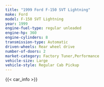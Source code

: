 ```yaml
---
title: "1999 Ford F-150 SVT Lightning"
make: Ford
model: F-150 SVT Lightning
year: 1999
engine-fuel-type: regular unleaded
engine-hp: 360
engine-cylinders: 8
transmission-type: Automatic
driven-wheels: Rear wheel drive
number-of-doors: 2
market-category: Factory Tuner,Performance
vehicle-size: Large
vehicle-style: Regular Cab Pickup
---
```


{{< car_info >}}
